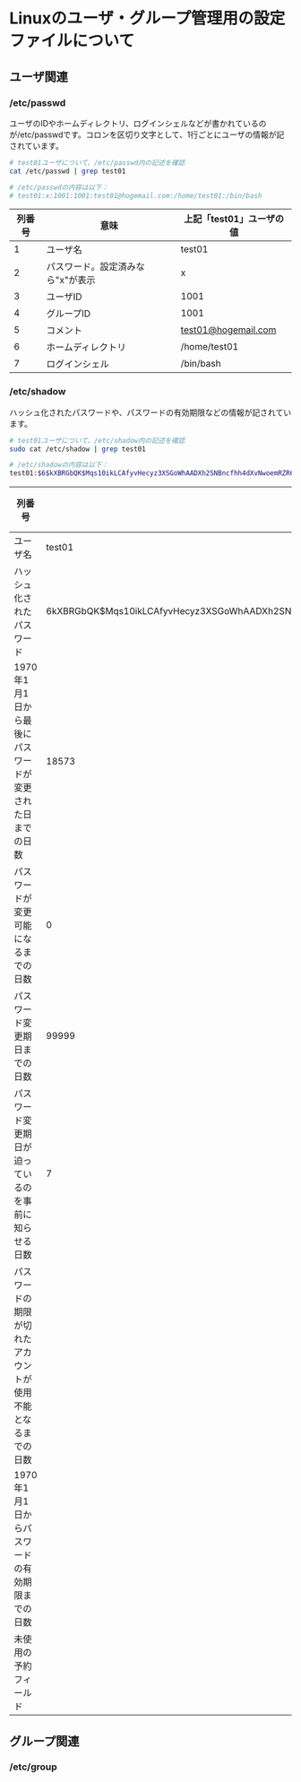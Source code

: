 # Linuxのユーザ・グループ管理用の設定ファイルについて

## ユーザ関連

### /etc/passwd
ユーザのIDやホームディレクトリ、ログインシェルなどが書かれているのが/etc/passwdです。コロンを区切り文字として、1行ごとにユーザの情報が記されています。

```bash
# test01ユーザについて、/etc/passwd内の記述を確認
cat /etc/passwd | grep test01

# /etc/passwdの内容は以下：
# test01:x:1001:1001:test01@hogemail.com:/home/test01:/bin/bash
```

|列番号|意味|上記「test01」ユーザの値|
|----|----|----|
|1|ユーザ名|test01|
|2|パスワード。設定済みなら"x"が表示|x|
|3|ユーザID|1001|
|4|グループID|1001|
|5|コメント|test01@hogemail.com|
|6|ホームディレクトリ|/home/test01|
|7|ログインシェル|/bin/bash|


### /etc/shadow
ハッシュ化されたパスワードや、パスワードの有効期限などの情報が記されています。

```bash
# test01ユーザについて、/etc/shadow内の記述を確認
sudo cat /etc/shadow | grep test01

# /etc/shadowの内容は以下：
test01:$6$kXBRGbQK$Mqs10ikLCAfyvHecyz3XSGoWhAADXh2SNBncfhh4dXvNwoemRZR6xhR9iAJYL5x8Njxgp.mfTddlEQyt7tjpv.:18573:0:99999:7:::
```

|列番号|意味|上記「test01」ユーザの値|
|----|----|----|
|ユーザ名|test01|
|ハッシュ化されたパスワード|$6$kXBRGbQK$Mqs10ikLCAfyvHecyz3XSGoWhAADXh2SNBncfhh4dXvNwoemRZR6xhR9iAJYL5x8Njxgp.mfTddlEQyt7tjpv.|
|1970年1月1日から最後にパスワードが変更された日までの日数|18573|
|パスワードが変更可能になるまでの日数|0|
|パスワード変更期日までの日数|99999|
|パスワード変更期日が迫っているのを事前に知らせる日数|7|
|パスワードの期限が切れたアカウントが使用不能となるまでの日数||
|1970年1月1日からパスワードの有効期限までの日数||
|未使用の予約フィールド||

## グループ関連

### /etc/group


